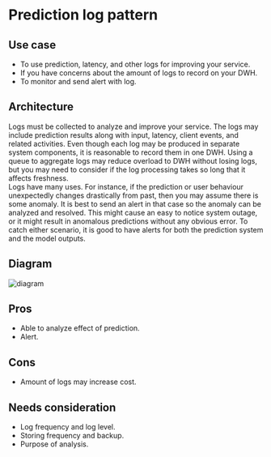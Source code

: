 # Prediction log pattern

## Use case
- To use prediction, latency, and other logs for improving your service.
- If you have concerns about the amount of logs to record on your DWH.
- To monitor and send alert with log.

## Architecture
Logs must be collected to analyze and improve your service. The logs may include prediction results along with input, latency, client events, and related activities. Even though each log may be produced in separate system components, it is reasonable to record them in one DWH. Using a queue to aggregate logs may reduce overload to DWH without losing logs, but you may need to consider if the log processing takes so long that it affects freshness.<br>
Logs have many uses. For instance, if the prediction or user behaviour unexpectedly changes drastically from past, then you may assume there is some anomaly. It is best to send an alert in that case so the anomaly can be analyzed and resolved. This might cause an easy to notice system outage, or it might result in anomalous predictions without any obvious error. To catch either scenario, it is good to have alerts for both the prediction system and the model outputs.


## Diagram
![diagram](diagram.png)


## Pros
- Able to analyze effect of prediction.
- Alert.

## Cons
- Amount of logs may increase cost.

## Needs consideration
- Log frequency and log level.
- Storing frequency and backup.
- Purpose of analysis.
